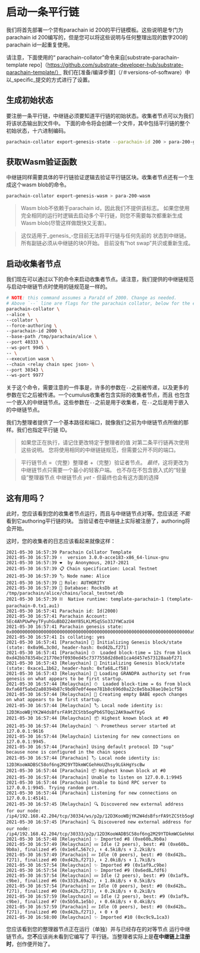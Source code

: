 # 启动一条平行链

我们将首先部署一个贷有parachain id 200的平行链模板。这些说明是专门为parachain id 200编写的，但是您可以将这些说明与任何整理出现的数字200的parachain id一起重复使用。

请注意，下面使用的“ parachain-collat​​or”命令来自[substrate-parachain-template repo]（https://github.com/substrate-developer-hub/substrate-parachain-template/）
我们在[准备/编译步骤]（/＃versions-of-software）中以_specific_提交的方式进行了设置。

## 生成初始状态

要注册一条平行链，中继链必须要知道平行链的初始状态。收集者节点可以为我们将该状态输出到文件中。
下面的命令将会创建一个文件，其中包括平行链的整个初始状态，十六进制编码。


```bash
parachain-collator export-genesis-state --parachain-id 200 > para-200-genesis
```

## 获取Wasm验证函数

中继链同样需要具体的平行链验证逻辑去验证平行链区块。收集者节点还有一个生成这个wasm blob的命令。


```bash
parachain-collator export-genesis-wasm > para-200-wasm
```

> Wasm blob不依赖于parachain id，因此我们不提供该标志。
> 如果您使用完全相同的运行时逻辑去启动多个平行链，则您不需要每次都重新生成Wasm blob(尽管这样做既快又无害)。

>这仅适用于_genesis_-您目前无法将平行链与任何先前的
>状态到中继链。所有副链必须从中继链的块0开始。
>目前没有“hot swap”共识或重新生成。

## 启动收集者节点

我们现在可以通过以下的命令来启动收集者节点。请注意，我们提供的中继链规范与启动中继链节点时使用的链规范是一样的。

```bash
# NOTE: this command assumes a ParaId of 2000. Change as needed.
# Above `--` line are flags for the parachain collator, below for the embedded relay chain validator
parachain-collator \
--alice \
--collator \
--force-authoring \
--parachain-id 2000 \
--base-path /tmp/parachain/alice \
--port 40333 \
--ws-port 9945 \
-- \
--execution wasm \
--chain <relay chain spec json> \
--port 30343 \
--ws-port 9977
```

关于这个命令，需要注意的一件事是，许多的参数在`--`之前被传递，以及更多的参数在它之后被传递。一个cumulus收集者包含实际的收集者节点，而且
也包含一个嵌入的中继链节点。这些参数在`--`之前是用于收集者，在`--`之后是用于嵌入的中继链节点。

我们为整理者提供了一个基本路径和端口，就像我们之前为中继链节点所做的那样。我们也指定平行链 ID。

> 如果您正在执行，请记住更改特定于整理者的值
> 对第二条平行链再次使用这些说明。
> 您将使用相同的中继链链规范，但需要公开不同的端口。

> 平行链节点 =（完整）整理者 +（完整）验证者节点。
> _最终_，这将更改为中继链节点只需要一个最小的轻客户端。
> 也不存在不包含嵌入式的“轻量级”整理器节点
> 中继链节点 _yet_ - 但最终也会有这方面的选择


## 这有用吗？

此时，您应该看到您的收集者节点运行，而且与中继链节点对等。您应该还 _不能_ 看到它authoring平行链的块。
当验证者在中继链上实际被注册了，authoring将会开始。


这时，您的收集者的日志应该看起来就像这样：

```
2021-05-30 16:57:39 Parachain Collator Template
2021-05-30 16:57:39 ✌️  version 3.0.0-acce183-x86_64-linux-gnu
2021-05-30 16:57:39 ❤️  by Anonymous, 2017-2021
2021-05-30 16:57:39 📋 Chain specification: Local Testnet
2021-05-30 16:57:39 🏷 Node name: Alice
2021-05-30 16:57:39 👤 Role: AUTHORITY
2021-05-30 16:57:39 💾 Database: RocksDb at /tmp/parachain/alice/chains/local_testnet/db
2021-05-30 16:57:39 ⛓  Native runtime: template-parachain-1 (template-parachain-0.tx1.au1)
2021-05-30 16:57:41 Parachain id: Id(2000)
2021-05-30 16:57:41 Parachain Account: 5Ec4AhPUwPeyTFyuhGuBbD224mY85LKLMSqSSo33JYWCazU4
2021-05-30 16:57:41 Parachain genesis state: 0x0000000000000000000000000000000000000000000000000000000000000000000a96f42b5cb798190e5f679bb16970905087a9a9fc612fb5ca6b982b85783c0d03170a2e7597b7b7e3d84c05391d139a62b157e78786d8c082f29dcf4c11131400
2021-05-30 16:57:41 Is collating: yes
2021-05-30 16:57:41 [Parachain] 🔨 Initializing Genesis block/state (state: 0x0a96…3c0d, header-hash: 0xd42b…f271)
2021-05-30 16:57:41 [Parachain] ⏱  Loaded block-time = 12s from block 0xd42bb78354bc21770e3f0930ed45c7377558d2d8e81ca4d457e573128aabf271
2021-05-30 16:57:43 [Relaychain] 🔨 Initializing Genesis block/state (state: 0xace1…1b62, header-hash: 0xfa68…cf58)
2021-05-30 16:57:43 [Relaychain] 👴 Loading GRANDPA authority set from genesis on what appears to be first startup.
2021-05-30 16:57:44 [Relaychain] ⏱  Loaded block-time = 6s from block 0xfa68f5abd2a80394b87c9bd07e0f4eee781b8c696d0a22c8e5ba38ae10e1cf58
2021-05-30 16:57:44 [Relaychain] 👶 Creating empty BABE epoch changes on what appears to be first startup.
2021-05-30 16:57:44 [Relaychain] 🏷 Local node identity is: 12D3KooWBjYK2W4dsBfsrFA9tZCStb5ogPb6STQqi2AK9awXfXyG
2021-05-30 16:57:44 [Relaychain] 📦 Highest known block at #0
2021-05-30 16:57:44 [Relaychain] 〽️ Prometheus server started at 127.0.0.1:9616
2021-05-30 16:57:44 [Relaychain] Listening for new connections on 127.0.0.1:9945.
2021-05-30 16:57:44 [Parachain] Using default protocol ID "sup" because none is configured in the chain specs
2021-05-30 16:57:44 [Parachain] 🏷 Local node identity is: 12D3KooWADBSC58of6ng2M29YTDkmWCGehHoUZhsy9LGkHgYscBw
2021-05-30 16:57:44 [Parachain] 📦 Highest known block at #0
2021-05-30 16:57:44 [Parachain] Unable to listen on 127.0.0.1:9945
2021-05-30 16:57:44 [Parachain] Unable to bind RPC server to 127.0.0.1:9945. Trying random port.
2021-05-30 16:57:44 [Parachain] Listening for new connections on 127.0.0.1:45141.
2021-05-30 16:57:45 [Relaychain] 🔍 Discovered new external address for our node: /ip4/192.168.42.204/tcp/30334/ws/p2p/12D3KooWBjYK2W4dsBfsrFA9tZCStb5ogPb6STQqi2AK9awXfXyG
2021-05-30 16:57:45 [Parachain] 🔍 Discovered new external address for our node: /ip4/192.168.42.204/tcp/30333/p2p/12D3KooWADBSC58of6ng2M29YTDkmWCGehHoUZhsy9LGkHgYscBw
2021-05-30 16:57:48 [Relaychain] ✨ Imported #8 (0xe60b…9b0a)
2021-05-30 16:57:49 [Relaychain] 💤 Idle (2 peers), best: #8 (0xe60b…9b0a), finalized #5 (0x1e6f…567c), ⬇ 4.5kiB/s ⬆ 2.2kiB/s
2021-05-30 16:57:49 [Parachain] 💤 Idle (0 peers), best: #0 (0xd42b…f271), finalized #0 (0xd42b…f271), ⬇ 2.0kiB/s ⬆ 1.7kiB/s
2021-05-30 16:57:54 [Relaychain] ✨ Imported #9 (0x1af9…c9be)
2021-05-30 16:57:54 [Relaychain] ✨ Imported #9 (0x6ed8…fdf6)
2021-05-30 16:57:54 [Relaychain] 💤 Idle (2 peers), best: #9 (0x1af9…c9be), finalized #6 (0x3319…69a2), ⬇ 1.8kiB/s ⬆ 0.5kiB/s
2021-05-30 16:57:54 [Parachain] 💤 Idle (0 peers), best: #0 (0xd42b…f271), finalized #0 (0xd42b…f271), ⬇ 0.2kiB/s ⬆ 0.2kiB/s
2021-05-30 16:57:59 [Relaychain] 💤 Idle (2 peers), best: #9 (0x1af9…c9be), finalized #7 (0x5b50…1e5b), ⬇ 0.6kiB/s ⬆ 0.4kiB/s
2021-05-30 16:57:59 [Parachain] 💤 Idle (0 peers), best: #0 (0xd42b…f271), finalized #0 (0xd42b…f271), ⬇ 0 ⬆ 0
2021-05-30 16:58:00 [Relaychain] ✨ Imported #10 (0xc9c9…1ca3)
```
您应该看到您的整理器节点正在运行（单独）并与已经存在的对等节点
运行中继链节点。您**不**应该尚未看到它编写了
平行链。当整理者实际上是**在中继链上注册时**，创作便开始了。

